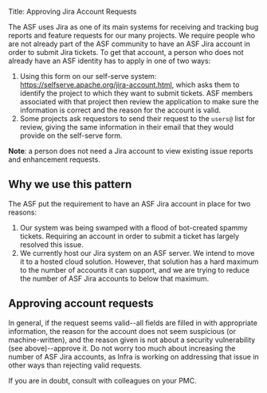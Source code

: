 Title: Approving Jira Account Requests

The ASF uses Jira as one of its main systems for receiving and tracking bug reports and feature requests for our many projects. We require people who are not already part of the ASF community to have an ASF Jira account in order to submit Jira tickets. To get that account, a person who does not already have an ASF identity has to apply in one of two ways:

1. Using this form on our self-serve system: <a href="https://selfserve.apache.org/jira-account.html" target="_blank">https://selfserve.apache.org/jira-account.html</a>, which asks them to identify the project to which they want to submit tickets. ASF members associated with that project then review the application to make sure the information is correct and the reason for the account is valid.
2. Some projects ask requestors to send their request to the `users@` list for review, giving the same information in their email that they would provide on the self-serve form.

**Note**: a person does not need a Jira account to view existing issue reports and enhancement requests.

## Why we use this pattern
The ASF put the requirement to have an ASF Jira account in place for two reasons:

1. Our system was being swamped with a flood of bot-created spammy tickets. Requiring an account in order to submit a ticket has largely resolved this issue.
2. We currently host our Jira system on an ASF server. We intend to move it to a hosted cloud solution. However, that solution has a hard maximum to the number of accounts it can support, and we are trying to reduce the number of ASF Jira accounts to below that maximum.

## Approving account requests
In general, if the request seems valid--all fields are filled in with appropriate information, the reason for the account does not seem suspicious (or machine-written), and the reason given is not about a security vulnerability (see above)--approve it. Do not worry too much about increasing the number of ASF Jira accounts, as Infra is working on addressing that issue in other ways than rejecting valid requests.

If you are in doubt, consult with colleagues on your PMC.
